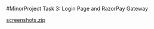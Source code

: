 #MinorProject
Task 3: Login Page and RazorPay Gateway


[screenshots.zip](https://github.com/prashanthjaganathan/verzeoAppDevTask3/files/6717205/screenshots.zip)
